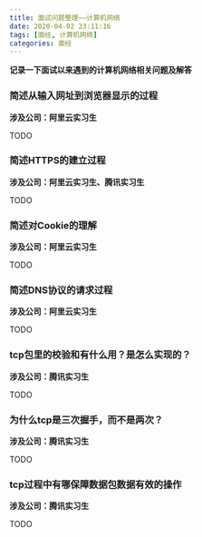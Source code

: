 ```yaml
---
title: 面试问题整理——计算机网络
date: 2020-04-02 23:11:16
tags: [面经, 计算机网络]
categories: 面经
---
```


**记录一下面试以来遇到的计算机网络相关问题及解答**
<!--more--> 

### 简述从输入网址到浏览器显示的过程
**涉及公司：阿里云实习生**

TODO

### 简述HTTPS的建立过程
**涉及公司：阿里云实习生、腾讯实习生**

TODO

### 简述对Cookie的理解
**涉及公司：阿里云实习生**

TODO

### 简述DNS协议的请求过程
**涉及公司：阿里云实习生**

TODO

### tcp包里的校验和有什么用？是怎么实现的？
**涉及公司：腾讯实习生**

TODO

### 为什么tcp是三次握手，而不是两次？
**涉及公司：腾讯实习生**

TODO

### tcp过程中有哪保障数据包数据有效的操作
**涉及公司：腾讯实习生**

TODO